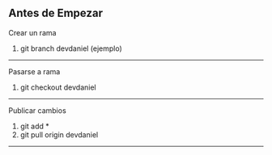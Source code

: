 Antes de Empezar
-------------------------------
Crear un rama
1. git branch devdaniel (ejemplo)
------------------------------
Pasarse a rama
1. git checkout devdaniel
------------------------------
Publicar cambios
1. git add *
2. git pull origin devdaniel
------------------------------
